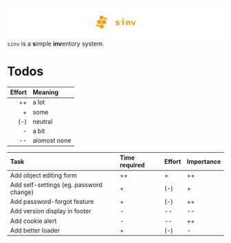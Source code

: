 ![logo][sinv_logo]
<span style="text-align: center;">`sinv` is a **s**imple **inv**entory system.</span>

[sinv_logo]: /docs/sinv_github_header.svg

# Todos

| Effort | Meaning      |
| -----: | :----------- |
|     ++ | a lot        |
|      + | some         |
|    (-) | neutral      |
|      - | a bit        |
|     -- | alomost none |

| Task                                    | Time required | Effort | Importance |
| :-------------------------------------- | :------------ | :----- | :--------- |
| Add object editing form                 | ++            | +      | ++         |
| Add self-settings (eg. password change) | +             | (-)    | +          |
| Add password-forgot feature             | +             | (-)    | ++         |
| Add version display in footer           | -             | --     | --         |
| Add cookie alert                        | -             | --     | ++         |
| Add better loader                       | +             | (-)    | -          |
